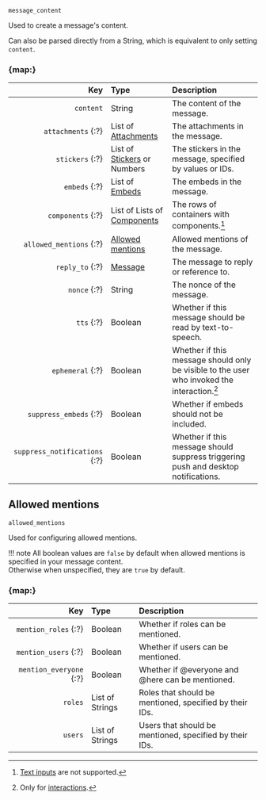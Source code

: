 `message_content`

Used to create a message's content.

Can also be parsed directly from a String, which is equivalent to only setting `content`.


### {map:}

|                           Key | Type                                                              | Description                                                                                 |
|------------------------------:|:------------------------------------------------------------------|:--------------------------------------------------------------------------------------------|
|                     `content` | String                                                            | The content of the message.                                                                 |
|            `attachments` {:?} | List of [Attachments](/parsables/attachment.md)                   | The attachments in the message.                                                             |
|               `stickers` {:?} | List of [Stickers](/values/sticker.md) or Numbers                 | The stickers in the message, specified by values or IDs.                                    |
|                 `embeds` {:?} | List of [Embeds](/parsables/embed.md)                             | The embeds in the message.                                                                  |
|             `components` {:?} | List of Lists of [Components](/parsables/components/component.md) | The rows of containers with components.[^1]                                                 |
|       `allowed_mentions` {:?} | [Allowed mentions](#allowed-mentions)                             | Allowed mentions of the message.                                                            |
|               `reply_to` {:?} | [Message](/values/message.md)                                     | The message to reply or reference to.                                                       |
|                  `nonce` {:?} | String                                                            | The nonce of the message.                                                                   |
|                    `tts` {:?} | Boolean                                                           | Whether if this message should be read by text-to-speech.                                   |
|              `ephemeral` {:?} | Boolean                                                           | Whether if this message should only be visible to the user who invoked the interaction.[^2] |
|        `suppress_embeds` {:?} | Boolean                                                           | Whether if embeds should not be included.                                                   |
| `suppress_notifications` {:?} | Boolean                                                           | Whether if this message should suppress triggering push and desktop notifications.          |



## Allowed mentions

`allowed_mentions`

Used for configuring allowed mentions.

!!! note
    All boolean values are `false` by default when allowed mentions is specified in your message content.
    <br>
    Otherwise when unspecified, they are `true` by default.


### {map:}

|                     Key | Type            | Description                                             |
|------------------------:|:----------------|:--------------------------------------------------------|
|    `mention_roles` {:?} | Boolean         | Whether if roles can be mentioned.                      |
|    `mention_users` {:?} | Boolean         | Whether if users can be mentioned.                      |
| `mention_everyone` {:?} | Boolean         | Whether if @everyone and @here can be mentioned.        |
|                 `roles` | List of Strings | Roles that should be mentioned, specified by their IDs. |
|                 `users` | List of Strings | Users that should be mentioned, specified by their IDs. |



[^1]: [Text inputs](/parsables/components/text-input.md) are not supported.
[^2]: Only for [interactions](/values/interactions/interaction.md).